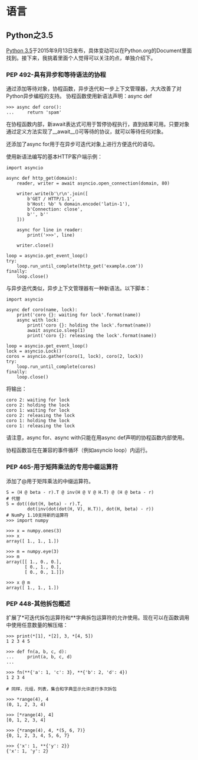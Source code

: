 # 语言
## Python之3.5
[Python 3.5](https://docs.python.org/3.5/whatsnew/3.5.html)于2015年9月13日发布，具体变动可以在Python.org的Document里面找到。接下来，我挑着里面个人觉得可以关注的点，单独介绍下。

### PEP 492-具有异步和等待语法的协程
通过添加等待对象，协程函数，异步迭代和一步上下文管理器，大大改善了对Python异步编程的支持。
协程函数使用新语法声明：async def
```
>>> async def coro():
...     return 'spam'
```

在协程函数内部，新await表达式可用于暂停协程执行，直到结果可用。只要对象通过定义方法实现了__await__()可等待的协议，就可以等待任何对象。

还添加了async for用于在异步可迭代对象上进行方便迭代的语句。

使用新语法编写的基本HTTP客户端示例：
```
import asyncio

async def http_get(domain):
    reader, writer = await asyncio.open_connection(domain, 80)

    writer.write(b'\r\n'.join([
        b'GET / HTTP/1.1',
        b'Host: %b' % domain.encode('latin-1'),
        b'Connection: close',
        b'', b''
    ]))

    async for line in reader:
        print('>>>', line)

    writer.close()

loop = asyncio.get_event_loop()
try:
    loop.run_until_complete(http_get('example.com'))
finally:
    loop.close()
```

与异步迭代类似，异步上下文管理器有一种新语法。以下脚本：
```
import asyncio

async def coro(name, lock):
    print('coro {}: waiting for lock'.format(name))
    async with lock:
        print('coro {}: holding the lock'.format(name))
        await asyncio.sleep(1)
        print('coro {}: releasing the lock'.format(name))

loop = asyncio.get_event_loop()
lock = asyncio.Lock()
coros = asyncio.gather(coro(1, lock), coro(2, lock))
try:
    loop.run_until_complete(coros)
finally:
    loop.close()
```

将输出：
```
coro 2: waiting for lock
coro 2: holding the lock
coro 1: waiting for lock
coro 2: releasing the lock
coro 1: holding the lock
coro 1: releasing the lock
```

请注意，async for、async with只能在用async def声明的协程函数内部使用。

协程函数旨在在兼容的事件循环（例如asyncio loop）内运行。

### PEP 465-用于矩阵乘法的专用中缀运算符
添加了@用于矩阵乘法的中缀运算符。
```
S = (H @ beta - r).T @ inv(H @ V @ H.T) @ (H @ beta - r)
# 代替
S = dot((dot(H, beta) - r).T,
        dot(inv(dot(dot(H, V), H.T)), dot(H, beta) - r))
# NumPy 1.10支持新的运算符
>>> import numpy

>>> x = numpy.ones(3)
>>> x
array([ 1., 1., 1.])

>>> m = numpy.eye(3)
>>> m
array([[ 1., 0., 0.],
       [ 0., 1., 0.],
       [ 0., 0., 1.]])

>>> x @ m
array([ 1., 1., 1.])
```

### PEP 448-其他拆包概述
扩展了*可迭代拆包运算符和**字典拆包运算符的允许使用。现在可以在函数调用中使用任意数量的解压缩：
```
>>> print(*[1], *[2], 3, *[4, 5])
1 2 3 4 5

>>> def fn(a, b, c, d):
...     print(a, b, c, d)
...

>>> fn(**{'a': 1, 'c': 3}, **{'b': 2, 'd': 4})
1 2 3 4

# 同样，元组，列表，集合和字典显示允许进行多次拆包

>>> *range(4), 4
(0, 1, 2, 3, 4)

>>> [*range(4), 4]
[0, 1, 2, 3, 4]

>>> {*range(4), 4, *(5, 6, 7)}
{0, 1, 2, 3, 4, 5, 6, 7}

>>> {'x': 1, **{'y': 2}}
{'x': 1, 'y': 2}
```
